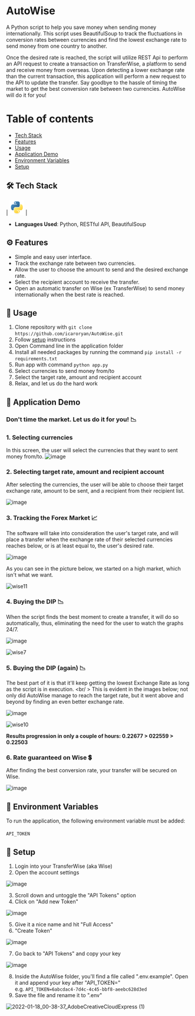 # AutoWise

A Python script to help you save money when sending money internationally. This script uses BeautifulSoup to track the fluctuations in conversion rates between currencies and find the lowest exchange rate to send money from one country to another.

Once the desired rate is reached, the script will utilize REST Api to perform an API request to create a transaction on TransferWise, a platform to send and receive money from overseas. Upon detecting a lower exchange rate than the current transaction, this application will perform a new request to the API to update the transfer. Say goodbye to the hassle of timing the market to get the best conversion rate between two currencies. AutoWise will do it for you!

Table of contents
=================

<!--ts-->
   * [Tech Stack](#-tech-stack)
   * [Features](#%EF%B8%8F-features)
   * [Usage](#-usage)
   * [Application Demo](#-application-demo)
   * [Environment Variables](#-environment-variables)
   * [Setup](#-setup)

<!--te-->
## 🛠 Tech Stack

| <img width="40px" height="40px" src="https://github.com/devicons/devicon/blob/master/icons/python/python-original.svg"/> |
- **Languages Used**: Python, RESTful API, BeautifulSoup </br>

## ⚙️ Features

- Simple and easy user interface.
- Track the exchange rate between two currencies.
- Allow the user to choose the amount to send and the desired exchange rate.
- Select the recipient account to receive the transfer.
- Open an automatic transfer on Wise (ex TransferWise) to send money internationally when the best rate is reached.

## 💎 Usage
1. Clone repository with ```git clone https://github.com/icaroryan/AutoWise.git```
2. Follow [setup](#-setup) instructions
3. Open Command line in the application folder
4. Install all needed packages by running the command  ```pip install -r requirements.txt ```
4. Run app with command ```python app.py ```
5. Select currencies to send money from/to
6. Select the target rate, amount and recipient account
7. Relax, and let us do the hard work

## 👀 Application Demo

### Don't time the market. Let us do it for you! 📉

### **1. Selecting currencies**
In this screen, the user will select the currencies that they want to sent money from/to.
![image](https://user-images.githubusercontent.com/50868010/150044547-75736051-0fb8-493a-ad35-7e5d996077d2.png)



### **2. Selecting target rate, amount and recipient account**
After selecting the currencies, the user will be able to choose their target exchange rate, amount to be sent, and a recipient from their recipient list. <br />

![image](https://user-images.githubusercontent.com/50868010/150044667-21de3ec8-e923-4889-860e-3776d0409ab6.png)


### **3. Tracking the Forex Market 📈**
The software will take into consideration the user's target rate, and will place a transfer when the exchange rate of their selected currencies reaches below, or is at least equal to, the user's desired rate.

![image](https://user-images.githubusercontent.com/50868010/150044761-0fb4d27b-59f7-421e-9a51-c92d22c4b923.png)

As you can see in the picture below, we started on a high market, which isn't what we want.

![wise11](https://user-images.githubusercontent.com/50868010/150047318-d78aeb30-e12e-4816-af42-49be9b313d31.jpg)


### **4. Buying the DIP 📉**
When the script finds the best moment to create a transfer, it will do so automatically, thus, eliminating the need for the user to watch the graphs 24/7.


![image](https://user-images.githubusercontent.com/50868010/150045266-b4d3b095-bb57-475a-9bc0-07391c5036e5.png)

![wise7](https://user-images.githubusercontent.com/50868010/150047249-311a3ec0-ee4f-4acc-a775-e662b95fc351.jpg)


### **5. Buying the DIP (again) 📉**
The best part of it is that it'll keep getting the lowest Exchange Rate as long as the script is in execution. <br/ >
This is evident in the images below; not only did AutoWise manage to reach the target rate, but it went above and beyond by finding an even better exchange rate.

![image](https://user-images.githubusercontent.com/50868010/150046502-dca4ded2-fade-48eb-b17a-80397a94340d.png)

![wise10](https://user-images.githubusercontent.com/50868010/150047331-e761782b-34c7-4a6f-959a-2726f633590e.jpg)


**Results progression in only a couple of hours: 0.22677 > 022559 > 0.22503**

### **6. Rate guaranteed on Wise 💲**
After finding the best conversion rate, your transfer will be secured on Wise.

![image](https://user-images.githubusercontent.com/50868010/150047173-c9a4c00e-2664-419a-b52e-7d4d0036516f.png)


## 🔑 Environment Variables
To run the application, the following environment variable must be added: <br/> <br/>
```API_TOKEN```

## 🔧 Setup

1. Login into your TransferWise (aka Wise)
2. Open the account settings

![image](https://user-images.githubusercontent.com/50868010/149875919-9ee150b9-03fd-47c9-82c5-e69698d8f7a9.png)

3. Scroll down and untoggle the "API Tokens" option
4. Click on "Add new Token"

![image](https://user-images.githubusercontent.com/50868010/149876164-8e237f2c-c567-4ae9-87fc-e664bc5984f4.png)

5. Give it a nice name and hit "Full Access"
6. "Create Token"

![image](https://user-images.githubusercontent.com/50868010/149876602-61670a7e-b5dd-4c31-bc2a-5aaa39a9a9ac.png)

7. Go back to "API Tokens" and copy your key

![image](https://user-images.githubusercontent.com/50868010/149876803-fff22c58-bbe4-46ab-97b5-7fca464d8294.png)

8. Inside the AutoWise folder, you'll find a file called ".env.example". Open it and append your key after "API_TOKEN=" <br/>
e.g. ```API_TOKEN=6abcdac4-7d4c-4c45-bbf8-aeebc628d3ed```
10. Save the file and rename it to ".env"

![2022-01-18_00-38-37_AdobeCreativeCloudExpress (1)](https://user-images.githubusercontent.com/50868010/149877643-e0974ccf-5588-4c88-b1b7-13ec25960e93.gif)



